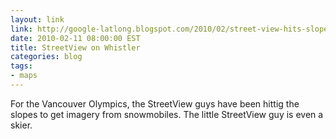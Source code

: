 ```yaml
---
layout: link
link: http://google-latlong.blogspot.com/2010/02/street-view-hits-slopes-at-whistler.html
date: 2010-02-11 08:00:00 EST
title: StreetView on Whistler
categories: blog
tags:
- maps
---
```


For the Vancouver Olympics, the StreetView guys have been hittig the slopes to get imagery from snowmobiles.  The little StreetView guy is even a skier.
